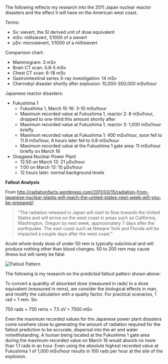 The following reflects my research into the 2011 Japan nuclear reactor disasters and the effect it will have on the American west coast.

Terms:

 *	Sv: sievert, the SI derived unit of dose equivalent
 *	mSv: millisievert, 1/1000 of a sievert
 *	μSv: microsievert, 1/1000 of a millisievert

Comparison chart:

 * Mammogram: 3 mSv
 * Brain CT scan: 0.8-5 mSv
 * Chest CT scan: 6-18 mSv
 * Gastrointestinal series X-ray investigation: 14 mSv
 * Chernobyl disaster shortly after explosion: 10,000-300,000 mSv/hour

Japanese reactor disasters:

 * Fukushima 1
   * Fukushima 1, March 15-16: 3-10 mSv/hour
   * Maximum recorded value at Fukushima 1, reactor 2: 8 mSv/hour, dropped to one-third this amount shortly after
   * Maximum recorded value at Fukushima 1, reactor 3: 1,000 mSv/hour briefly
   * Maximum recorded value at Fukushima 1: 400 mSv/hour, soon fell to 11.9 mSv/hour, 6 hours later fell to 0.6 mSv/hour
   * Maximum recorded value at the Fukushima 1 gate area: 11 mSv/hour briefly on March 16
 * Onagawa Nuclear Power Plant
   * 12:50 on March 13: 21 μSv/hour
   * 1:00 on March 13: 10 μSv/hour
   * 12 hours later: normal background levels
 
**Fallout Analysis**

From http://radiationfacts.wordpress.com/2011/03/15/radiation-from-japanese-nuclear-plants-will-reach-the-united-states-next-week-will-you-be-prepared/:

 > "The radiation released in Japan will start to flow towards the United States and will arrive on the west coast in areas such as California, Washington, Oregon by next week, approximately 7 days after the earthquake. The east coast such as Newpre York and Florida will be impacted a couple days after the west coast."

Acute whole-body dose of under 50 rem is typically subclinical and will produce nothing other than blood changes. 50 to 200 rem may cause illness but will rarely be fatal.

![Fallout Pattern](fallout_pattern.png)

The following is my research on the predicted fallout pattern shown above:

To convert a quantity of absorbed dose (measured in rads) to a dose equivalent (measured in rems), we  consider the biological effects in man, and modify the calculation with a quality factor. For practical scenarios, 1 rad = 1 rem. So:

750 rads = 750 rems = 7.5 sV = 7500 mSv

Even the maximum recorded values for the Japanese power plant disasters come nowhere close to generating the amount of radiation required for the fallout prediction to be accurate, dispersal into the air and water notwithstanding. A human being located at the Fukushima 1 gate area during the maximum-recorded value on March 16 would absorb no more than 1.1 rads in an hour. Even using the absolute highest recorded value at Fukushima 1 of 1,000 mSv/hour results in 100 rads per hour at the site of the explosion.

